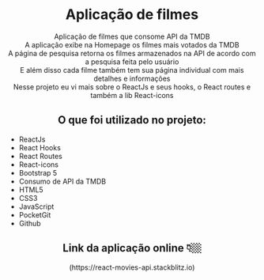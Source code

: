
<h1 align="center">Aplicação de filmes</h1>

<div align="center">
  <p>
    Aplicação de filmes que consome API da TMDB
    <br>
		A aplicação exibe na Homepage os filmes mais votados da TMDB
    <br>
		A página de pesquisa retorna os filmes armazenados na API de acordo com a pesquisa feita pelo usuário
    <br>
		E além disso cada filme também tem sua página individual com mais detalhes e informações
		<br>
		Nesse projeto eu vi mais sobre o ReactJs e seus hooks, o React routes e também a lib React-icons
  </p>
  
  <h2>O que foi utilizado no projeto:</h2>
  
  <ul align="left">
    <li>ReactJs</li>
    <li>React Hooks</li>
    <li>React Routes</li>
    <li>React-icons</li>
    <li>Bootstrap 5</li>
    <li>Consumo de API da TMDB</li>
    <li>HTML5</li>
    <li>CSS3</li>
    <li>JavaScript</li>
    <li>PocketGit</li>
    <li>Github</li>
  </ul>
  
  <h2>Link da aplicação online 👇🏼</h2>
  (https://react-movies-api.stackblitz.io)
</div>


